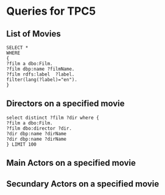 # Queries for TPC5

## List of Movies
```sparql
SELECT *
WHERE
{
?film a dbo:Film.
?film dbp:name ?filmName.
?film rdfs:label  ?label.
filter(lang(?label)="en").
}
```

## Directors on a specified movie
```sparql
select distinct ?film ?dir where {
?film a dbo:Film.
?film dbo:director ?dir.
?dir dbp:name ?dirName
?dir dbp:name ?dirName
} LIMIT 100
```

## Main Actors on a specified movie

## Secundary Actors on a specified movie

##